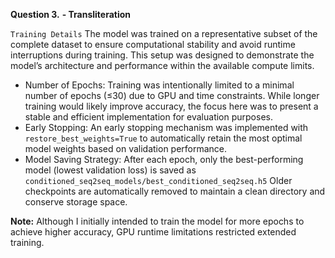 **Question 3.** **- Transliteration**
   
`Training Details`
The model was trained on a representative subset of the complete dataset to ensure computational stability and avoid runtime interruptions during training. This setup was designed to demonstrate the model’s architecture and performance within the available compute limits.
 - Number of Epochs: Training was intentionally limited to a minimal number of epochs (≤30) due to GPU and time constraints. While longer training would likely improve accuracy, the focus here was to present a stable and efficient implementation for evaluation purposes.
 - Early Stopping: An early stopping mechanism was implemented with `restore_best_weights=True` to automatically retain the most optimal model weights based on validation performance.
 - Model Saving Strategy: After each epoch, only the best-performing model (lowest validation loss) is saved as `conditioned_seq2seq_models/best_conditioned_seq2seq.h5` Older checkpoints are automatically removed to maintain a clean directory and conserve storage space.

**Note:** Although I initially intended to train the model for more epochs to achieve higher accuracy, GPU runtime limitations restricted extended training.

